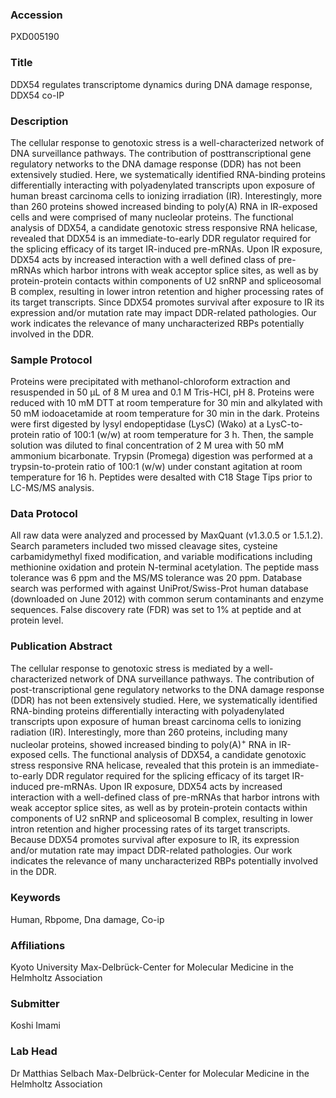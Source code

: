 ### Accession
PXD005190

### Title
DDX54 regulates transcriptome dynamics during DNA damage response, DDX54 co-IP

### Description
The cellular response to genotoxic stress is a well-characterized network of DNA surveillance pathways. The contribution of posttranscriptional gene regulatory networks to the DNA damage response (DDR) has not been extensively studied. Here, we systematically identified RNA-binding proteins differentially interacting with polyadenylated transcripts upon exposure of human breast carcinoma cells to ionizing irradiation (IR). Interestingly, more than 260 proteins showed increased binding to poly(A) RNA in IR-exposed cells and were comprised of many nucleolar proteins. The functional analysis of DDX54, a candidate genotoxic stress responsive RNA helicase, revealed that DDX54 is an immediate-to-early DDR regulator required for the splicing efficacy of its target IR-induced pre-mRNAs. Upon IR exposure, DDX54 acts by increased interaction with a well defined class of pre-mRNAs which harbor introns with weak acceptor splice sites, as well as by protein-protein contacts within components of U2 snRNP and spliceosomal B complex, resulting in lower intron retention and higher processing rates of its target transcripts. Since DDX54 promotes survival after exposure to IR its expression and/or mutation rate may impact DDR-related pathologies. Our work indicates the relevance of many uncharacterized RBPs potentially involved in the DDR.

### Sample Protocol
Proteins were precipitated with methanol-chloroform extraction and resuspended in 50 µL of 8 M urea and 0.1 M Tris-HCl, pH 8. Proteins were reduced with 10 mM DTT at room temperature for 30 min and alkylated with 50 mM iodoacetamide at room temperature for 30 min in the dark. Proteins were first digested by lysyl endopeptidase (LysC) (Wako) at a LysC-to-protein ratio of 100:1 (w/w) at room temperature for 3 h. Then, the sample solution was diluted to final concentration of 2 M urea with 50 mM ammonium bicarbonate. Trypsin (Promega) digestion was performed at a trypsin-to-protein ratio of 100:1 (w/w) under constant agitation at room temperature for 16 h. Peptides were desalted with C18 Stage Tips prior to LC-MS/MS analysis.

### Data Protocol
All raw data were analyzed and processed by MaxQuant (v1.3.0.5 or 1.5.1.2). Search parameters included two missed cleavage sites, cysteine carbamidymethyl fixed modification, and variable modifications including methionine oxidation and protein N-terminal acetylation. The peptide mass tolerance was 6 ppm and the MS/MS tolerance was 20 ppm. Database search was performed with against UniProt/Swiss-Prot human database (downloaded on June 2012) with common serum contaminants and enzyme sequences. False discovery rate (FDR) was set to 1% at peptide and at protein level.

### Publication Abstract
The cellular response to genotoxic stress is mediated by a well-characterized network of DNA surveillance pathways. The contribution of post-transcriptional gene regulatory networks to the DNA damage response (DDR) has not been extensively studied. Here, we systematically identified RNA-binding proteins differentially interacting with polyadenylated transcripts upon exposure of human breast carcinoma cells to ionizing radiation (IR). Interestingly, more than 260 proteins, including many nucleolar proteins, showed increased binding to poly(A)<sup>+</sup> RNA in IR-exposed cells. The functional analysis of DDX54, a candidate genotoxic stress responsive RNA helicase, revealed that this protein is an immediate-to-early DDR regulator required for the splicing efficacy of its target IR-induced pre-mRNAs. Upon IR exposure, DDX54 acts by increased interaction with a well-defined class of pre-mRNAs that harbor introns with weak acceptor splice sites, as well as by protein-protein contacts within components of U2 snRNP and spliceosomal B complex, resulting in lower intron retention and higher processing rates of its target transcripts. Because DDX54 promotes survival after exposure to IR, its expression and/or mutation rate may impact DDR-related pathologies. Our work indicates the relevance of many uncharacterized RBPs potentially involved in the DDR.

### Keywords
Human, Rbpome, Dna damage, Co-ip

### Affiliations
Kyoto University
Max-Delbrück-Center for Molecular Medicine in the Helmholtz Association

### Submitter
Koshi Imami

### Lab Head
Dr Matthias Selbach
Max-Delbrück-Center for Molecular Medicine in the Helmholtz Association


